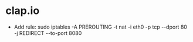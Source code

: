 # clap.io

- Add rule: sudo iptables -A PREROUTING -t nat -i eth0 -p tcp --dport 80 -j REDIRECT --to-port 8080